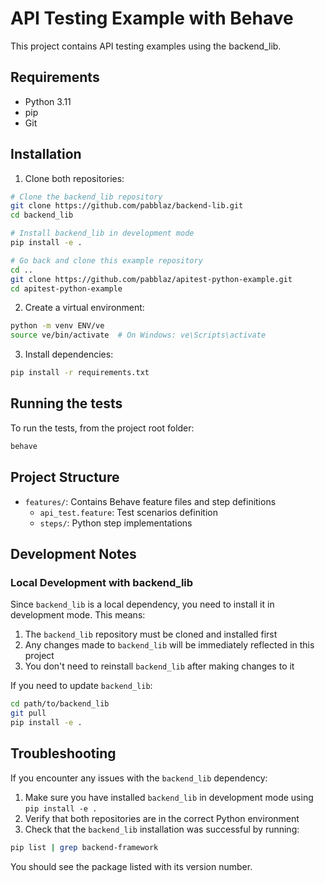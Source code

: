 # API Testing Example with Behave

This project contains API testing examples using the backend_lib.

## Requirements

- Python 3.11
- pip
- Git

## Installation

1. Clone both repositories:

```bash
# Clone the backend_lib repository
git clone https://github.com/pabblaz/backend-lib.git
cd backend_lib

# Install backend_lib in development mode
pip install -e .

# Go back and clone this example repository
cd ..
git clone https://github.com/pabblaz/apitest-python-example.git
cd apitest-python-example
```

2. Create a virtual environment:
```bash
python -m venv ENV/ve
source ve/bin/activate  # On Windows: ve\Scripts\activate
```

3. Install dependencies:
```bash
pip install -r requirements.txt
```

## Running the tests

To run the tests, from the project root folder:

```bash
behave
```

## Project Structure

- `features/`: Contains Behave feature files and step definitions
  - `api_test.feature`: Test scenarios definition
  - `steps/`: Python step implementations

## Development Notes

### Local Development with backend_lib

Since `backend_lib` is a local dependency, you need to install it in development mode. This means:

1. The `backend_lib` repository must be cloned and installed first
2. Any changes made to `backend_lib` will be immediately reflected in this project
3. You don't need to reinstall `backend_lib` after making changes to it

If you need to update `backend_lib`:
```bash
cd path/to/backend_lib
git pull
pip install -e .
```

## Troubleshooting

If you encounter any issues with the `backend_lib` dependency:

1. Make sure you have installed `backend_lib` in development mode using `pip install -e .`
2. Verify that both repositories are in the correct Python environment
3. Check that the `backend_lib` installation was successful by running:
```bash
pip list | grep backend-framework
```

You should see the package listed with its version number.